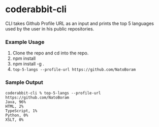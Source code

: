 # coderabbit-cli

CLI takes Github Profile URL as an input and prints the top 5 languages used by the user in his public repositories.

### Example Usage 
1. Clone the repo and cd into the repo.
2. npm install
3. npm install -g .
4. `top-5-langs --profile-url https://github.com/NatoBoram`


### Sample Output
```
coderabbit-cli % top-5-langs --profile-url https://github.com/NatoBoram
Java, 96%
HTML, 2%
TypeScript, 1%
Python, 0%
XSLT, 0%
```
